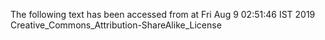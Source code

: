 The following text has been accessed from at Fri Aug 9 02:51:46 IST 2019
Creative_Commons_Attribution-ShareAlike_License
